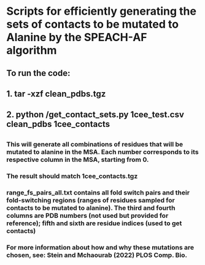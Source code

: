 # Scripts for efficiently generating the sets of contacts to be mutated to Alanine by the SPEACH-AF algorithm


## To run the code:
## 1.  tar -xzf clean_pdbs.tgz
## 2.  python /get_contact_sets.py 1cee_test.csv clean_pdbs 1cee_contacts
##
### This will generate all combinations of residues that will be mutated to alanine in the MSA.  Each number corresponds to its respective column in the MSA, starting from 0.
### The result should match 1cee_contacts.tgz
###
### range_fs_pairs_all.txt contains all fold switch pairs and their fold-switching regions (ranges of residues sampled for contacts to be mutated to alanine).  The third and fourth columns are PDB numbers (not used but provided for reference); fifth and sixth are residue indices (used to get contacts)
### For more information about how and why these mutations are chosen, see: Stein and Mchaourab (2022) PLOS Comp. Bio.
